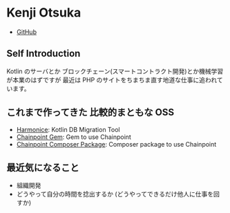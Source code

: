 # Kenji Otsuka

* [GitHub](https://github.com/KenjiOhtsuka)

## Self Introduction

Kotlin のサーバとか ブロックチェーン(スマートコントラクト開発)とか機械学習が本業のはずですが
最近は PHP のサイトをちまちま直す地道な仕事に追われています。

## これまで作ってきた 比較的まともな OSS

* [Harmonice](https://github.com/KenjiOhtsuka/harmonica): Kotlin DB Migration Tool
* [Chainpoint Gem](https://rubygems.org/gems/chainpoint): Gem to use Chainpoint
* [Chainpoint Composer Package](https://packagist.org/packages/kenji-otsuka/chainpoint): Composer package to use Chainpoint

## 最近気になること

* 組織開発
* どうやって自分の時間を捻出するか (どうやってできるだけ他人に仕事を回すか)
